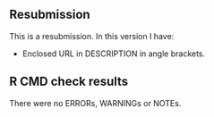 ## Resubmission

This is a resubmission. In this version I have:

* Enclosed URL in DESCRIPTION in angle brackets.

## R CMD check results

There were no ERRORs, WARNINGs or NOTEs. 
